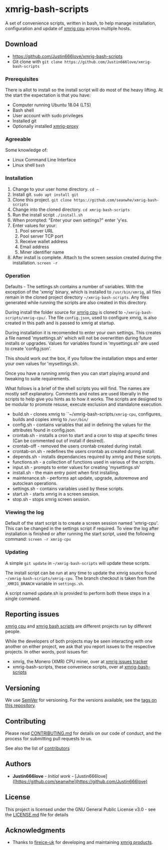 # xmrig-bash-scripts
A set of convenience scripts, written in bash, to help manage installation, configuration and update of [xmrig cpu](https://github.com/xmrig/xmrig) across multiple hosts. 


## Download
* https://github.com/Justin666love/xmrig-bash-scripts
* Git clone with `git clone https://github.com/Justin666love/xmrig-bash-scripts`

### Prerequisites

There is allot to install so the install script will do most of the heavy lifting.
At the start the expectation is that you have:
* Computer running Ubuntu 18.04 (LTS)
* Bash shell
* User account with sudo privileges
* Installed git
* Optionally installed [xmrig-proxy](https://github.com/xmrig/xmrig-proxy)

### Agreeable

Some knowledge of:
* Linux Command Line Interface
* Linux shell `bash`

### Installation

1. Change to your user home directory.
   `cd ~`
1. Install git.
   `sudo apt install git`
1. Clone this project.
   `git clone https://github.com/seanwhe/xmrig-bash-scripts`
1. Change into the cloned directory. 
   `cd xmrig-bash-scripts`
1. Run the install script
   `./install.sh`
1. When prompted: "Enter your own settings?" enter 'y'es.
1. Enter values for your:
   1. Pool server URL
   1. Pool server TCP port
   1. Receive wallet address
   1. Email address
   1. Miner identifier name
1. After install is complete. Attach to the screen session created during the installation.
   `screen -r`

### Operation

Defaults - The settings.sh contains a number of variables. With the exception of the 'xmrig' binary, which is installed to `/usr/bin/xmrig`, all files remain in the cloned project directory `~/xmrig-bash-scripts`. Any files generated while running the scripts are also created in this directory. 

During install the folder source for [xmrig cpu](https://github.com/xmrig/xmrig) is cloned to `~/xmrig-bash-scripts/xmrig-cpu/`. The file `config.json`, used to configure xmrig, is also created in this path and is passed to xmrig at startup. 

During installation it is recomended to enter your own settings. This creates a file named 'mysettings.sh' which will not be overwritten during future installs or upgrades. Values for variables found in 'mysettings.sh' are used to create 'config.json'.

This should work out the box, if you follow the installation steps and enter your own values for 'mysettings.sh.

Once you have a running xmrig then you can start playing around and tweaking to suite requirements.

What follows is a brief of the shell scripts you will find. The names are mostly self explanatory.
Comments and notes are used liberally in the scripts to help give you hints as to how it works.
The scripts are designed to be modular to promote resuse, execute exclusion and standalone execution.

* build.sh - clones xmrig to ``~/xmrig-bash-scripts`/xmrig-cpu`, configures, builds and copies xmrig to `/usr/bin/`
* config.sh - contains variables that aid in defining the values for the attributes found in config.json.
* crontab.sh - installs a cron to start and a cron to stop at specific times (Can be commented out of install if desired).
* crontab-off - removed the users crontab created during install.
* crontab-on.sh - redefines the users crontab as created during install.
* depends.sh - installs dependancies required by xmrig and these scripts.
* functions.sh - a collection of functions used in various of the scripts.
* input.sh - prompts to enter values for creating 'mysettings.sh'
* install.sh - the main entry point when first installing.
* maintenance.sh - performs apt update, upgrade, autoremove and autoclean operations.
* settings.sh - contains variables used by these scripts.
* start.sh - starts xmrig in a screen session.
* stop.sh - stops xmrig screen session.

### Viewing the log
Default of the start script is to create a screen session named 'xmrig-cpu'.
This can be changed in the settings script if required.
To view the log after installation is finished or after running the start script, used the following command:
`screen -r xmrig-cpu`

### Updating
A simple `git update` in `~/xmrig-bash-scripts` will update these scripts.

The install script can be run at any time to update the xmrig source found `~/xmrig-bash-scripts/xmrig-cpu`. 
The branch checkout is taken from the `_XMRIG_BRANCH` variable in `settings.sh`.

A script named update.sh is provided to perform both these steps in a single command.

## Reporting issues

[xmrig cpu](https://github.com/xmrig/xmrig) and [xmrig bash scripts](https://github.com/Justin666love/xmrig-bash-scripts.git) are different projects run by different people. 

While the developers of both projects may be seen interacting with one another on either project, we ask that you report issues to the respective projects.
In other words, post issues for:
* xmrig, the Monero (XMR) CPU miner, over at [xmrig issues tracker](https://github.com/xmrig/xmrig/issues)
* xmrig-bash-scripts, these conveniece scripts, over at [xmrig-bash-scripts](https://github.com/Justin666love/xmrig-bash-scripts/issues)

## Versioning

We use [SemVer](http://semver.org/) for versioning. For the versions available, see the [tags on this repository](https://github.com/Justin666love/xmrig-bash-scripts/tags). 

## Contributing
Please read [CONTRIBUTING.md](https://gist.github.com/PurpleBooth/b24679402957c63ec426) for details on our code of conduct, and the process for submitting pull requests to us.

See also the list of [contributors](https://github.com/Justin666love/xmrig-bash-scripts/CONTRIBUTORS)

## Authors

* **Justin666love** - *Initial work* - [Justin666love]([https://github.com/seanwhe](https://github.com/Justin666love)

## License

This project is licensed under the GNU General Public License v3.0 - see the [LICENSE.md](LICENSE.md) file for details

## Acknowledgments

* Thanks to [fireice-uk](https://github.com/fireice-uk) for developing and maintaining [xmrig products](https://xmrig.com/).
